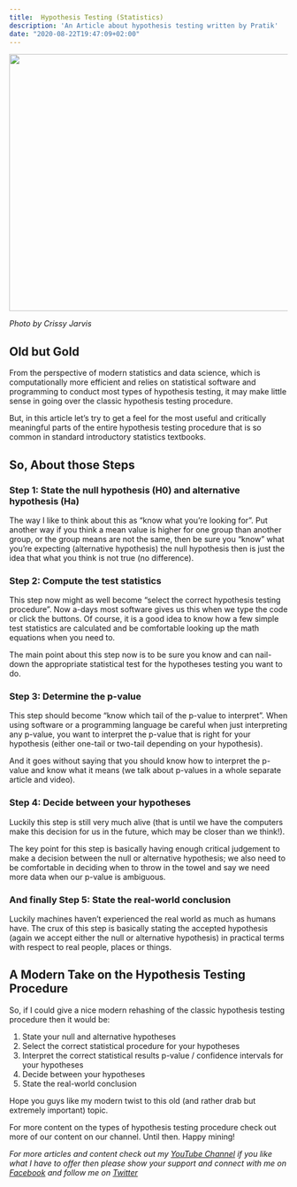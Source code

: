```yaml
---
title:  Hypothesis Testing (Statistics)
description: 'An Article about hypothesis testing written by Pratik'
date: "2020-08-22T19:47:09+02:00"
---
```


<img alt="" class="bg ki ym c" width="700" height="465" loading="eager" role="presentation" src="https://miro.medium.com/v2/resize:fit:875/1*zPuzkxnls6m6qu9F2IR6sw.png">

*Photo by Crissy Jarvis*

## Old but Gold

From the perspective of modern statistics and data science, which is computationally more efficient and relies on statistical software and programming to conduct most types of hypothesis testing, it may make little sense in going over the classic hypothesis testing procedure.

But, in this article let’s try to get a feel for the most useful and critically meaningful parts of the entire hypothesis testing procedure that is so common in standard introductory statistics textbooks.

## So, About those Steps

### Step 1: State the null hypothesis (H0) and alternative hypothesis (Ha)

The way I like to think about this as “know what you’re looking for”. Put another way if you think a mean value is higher for one group than another group, or the group means are not the same, then be sure you “know” what you’re expecting (alternative hypothesis) the null hypothesis then is just the idea that what you think is not true (no difference).

### Step 2: Compute the test statistics

This step now might as well become “select the correct hypothesis testing procedure”. Now a-days most software gives us this when we type the code or click the buttons. Of course, it is a good idea to know how a few simple test statistics are calculated and be comfortable looking up the math equations when you need to.

The main point about this step now is to be sure you know and can nail-down the appropriate statistical test for the hypotheses testing you want to do.

### Step 3: Determine the p-value

This step should become “know which tail of the p-value to interpret”. When using software or a programming language be careful when just interpreting any p-value, you want to interpret the p-value that is right for your hypothesis (either one-tail or two-tail depending on your hypothesis).

And it goes without saying that you should know how to interpret the p-value and know what it means (we talk about p-values in a whole separate article and video).

### Step 4: Decide between your hypotheses

Luckily this step is still very much alive (that is until we have the computers make this decision for us in the future, which may be closer than we think!).

The key point for this step is basically having enough critical judgement to make a decision between the null or alternative hypothesis; we also need to be comfortable in deciding when to throw in the towel and say we need more data when our p-value is ambiguous.

### And finally Step 5: State the real-world conclusion

Luckily machines haven’t experienced the real world as much as humans have. The crux of this step is basically stating the accepted hypothesis (again we accept either the null or alternative hypothesis) in practical terms with respect to real people, places or things.

## A Modern Take on the Hypothesis Testing Procedure

So, if I could give a nice modern rehashing of the classic hypothesis testing procedure then it would be:

1. State your null and alternative hypotheses
2. Select the correct statistical procedure for your hypotheses
3. Interpret the correct statistical results p-value / confidence intervals for your hypotheses
4. Decide between your hypotheses
5. State the real-world conclusion

Hope you guys like my modern twist to this old (and rather drab but extremely important) topic.

For more content on the types of hypothesis testing procedure check out more of our content on our channel. Until then. Happy mining!

*For more articles and content check out my <a href="https://www.youtube.com/channel/UCcPnyv1HXYEGxFsP6Z4P7yQ" target="_blank">YouTube Channel</a> if you like what I have to offer then please show your support and connect with me on <a href="https://www.facebook.com/ppatelfootball/" target="_blank">Facebook</a> and follow me on <a href="https://twitter.com/@dragoontik" target="_blank">Twitter</a>*
